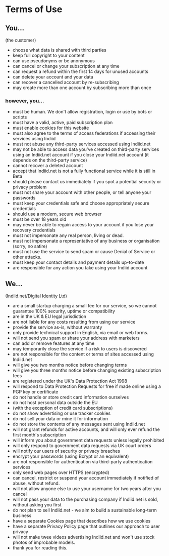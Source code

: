 # Terms of Use

## You...
(the customer)

* choose what data is shared with third parties
* keep full copyright to your content
* can use pseudonyms or be anonymous
* can cancel or change your subscription at any time
* can request a refund within the first 14 days for unused accounts
* can delete your account and your data
* can recover a cancelled account by re-subscribing
* may create more than one account by subscribing more than once

### however, you...

* must be human. We don't allow registration, login or use by bots or scripts
* must have a valid, active, paid subscription plan  
* must enable cookies for this website
* must also agree to the terms of access federations if accessing their services using Indiid
* must not abuse any third-party services accessed using Indiid.net
* may not be able to access data you've created on third-party services using an Indiid.net account if you
close your Indiid.net account (it depends on the third-party service)
* cannot recover a deleted account
* accept that Indiid.net is not a fully functional service while it is still in Beta
* should please contact us immediately if you spot a potential security or privacy problem
* must not share your account with other people, or tell anyone your passwords
* must keep your credentials safe and choose appropriately secure credentials
* should use a modern, secure web browser
* must be over 18 years old
* may never be able to regain access to your account if you lose your recovery credentials
* must not impersonate any real person, living or dead.
* must not impersonate a representative of any business or organisation (sorry, no satire)
* must not use the service to send spam or cause Denial of Service or other attacks.
* must keep your contact details and payment details up-to-date
* are responsible for any action you take using your Indiid account
 
## We...
(Indiid.net/Digital Identity Ltd)

* are a small startup charging a small fee for our service, so we cannot guarantee 100% security, uptime or compatibility
* are in the UK & EU legal jurisdiction
* are not liable for any costs resulting from using our service
* provide the service as-is, without warranty
* only provide technical support in English, via email or web forms.
* will not send you spam or share your address with marketers
* can add or remove features at any time
* may temporarily close the service if a risk to users is discovered
* are not responsible for the content or terms of sites accessed using Indiid.net
* will give you two months notice before changing terms
* will give you three months notice before changing existing subscription fees
* are registered under the UK's Data Protection Act 1998
* will respond to Data Protection Requests for free if made online using a PGP key or certificate
* do not handle or store credit card information ourselves
* do not host personal data outside the EU
* (with the exception of credit card subscriptions)
* do not show advertising or use tracker cookies
* do not sell your data or mine it for information
* do not store the contents of any messages sent using Indiid.net
* will not grant refunds for active accounts, and will only ever refund the first month's subscription
* will inform you about government data requests unless legally prohibited
* will only respond to government data requests via UK court orders
* will notify our users of security or privacy breaches
* encrypt your passwords (using Bcrypt or an equivalent)
* are not responsible for authentication via third-party authentication services
* only send web pages over HTTPS (encrypted)
* can cancel, restrict or suspend your account immediately if notified of abuse, without refund.
* will not allow anyone else to use your username for two years after you cancel
* will not pass your data to the purchasing company if Indiid.net is sold, without asking you first
* do not plan to sell Indiid.net - we aim to build a sustainable long-term business
* have a separate Cookies page that describes how we use cookies
* have a separate Privacy Policy page that outlines our approach to user privacy
* will not make twee videos advertising Indiid.net and won't use stock photos of improbable models.
* thank you for reading this.

